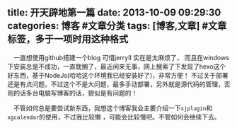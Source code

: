 title: 开天辟地第一篇
date: 2013-10-09 09:29:30
categories: 博客 #文章分类
tags: [博客,文章] #文章标签，多于一项时用这种格式
---

&emsp;一直想使用github搭建一个blog 可惜jerryII 实在是太麻烦了， 而且在windows下安装总是不成功，一直耽搁了，最近闲来无事，网上搜索了下发现了hexo这个好东西，基于NodeJs(哈哈这个环境我已经安装好了)，非常方便！ 不过关于部署还是有点问题，不过这个不是大问题，最多手动部署，另外就是源代码的管理，否则的话多台电脑写博客的话，貌似是有问题的！

&emsp;不管如何总是要尝试新东西，我想这个博客我会主要介绍一下`xjplugin`和`xgcalendar`的使用，不过我比较懒 ，可能会比较慢吧。不管如何会继续下去。
